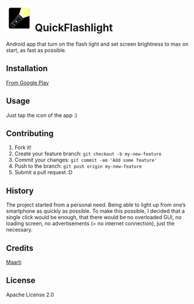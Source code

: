 # ![alt tag](app/src/main/res/mipmap-hdpi/ic_launcher.png)  QuickFlashlight
Android app that turn on the flash light and set screen brightness to max on start, as fast as possible.




## Installation

[From Google Play](https://play.google.com/store/apps/details?id=net.maarti.quickflashlight)

## Usage

Just tap the icon of the app :)

## Contributing

1. Fork it!
2. Create your feature branch: `git checkout -b my-new-feature`
3. Commit your changes: `git commit -am 'Add some feature'`
4. Push to the branch: `git push origin my-new-feature`
5. Submit a pull request :D

## History

The project started from a personal need. Being able to light up from one’s smartphone as quickly as possible. To make this possible, I decided that a single click would be enough, that there would be no overloaded GUI, no loading screen, no advertisements (= no internet connection), just the necessary.

## Credits

[Maarti](http://maarti.net)

## License

Apache License 2.0
